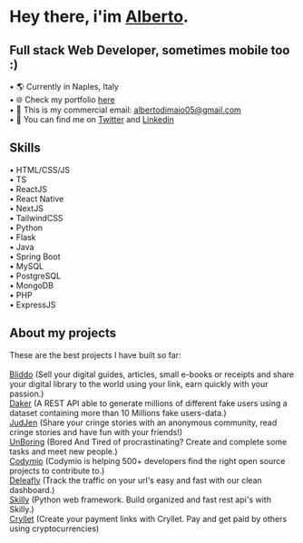 # Hey there, i'im [Alberto](https://albertodimaio.com).
## Full stack Web Developer, sometimes mobile too :)

• 🌎 Currently in Naples, Italy<br>
• 🌐 Check my portfolio [here](https://albertodimaio.com)<br>
• 📩 This is my commercial email: [albertodimaio05@gmail.com](mailto:albertodimaio05@gmail.com)<br>
• 📱 You can find me on [Twitter](https://twitter.com/TheAlbeDim) and [Linkedin](https://www.linkedin.com/in/alberto-di-maio-520531285)<br>

## Skills

<!-- <img src="https://raw.githubusercontent.com/danielcranney/readme-generator/main/public/icons/skills/html5-colored.svg" width="36" height="36" alt="JavaScript" />
<img src="https://raw.githubusercontent.com/danielcranney/readme-generator/main/public/icons/skills/css3-colored.svg" width="36" height="36" alt="JavaScript" />
<img src="https://raw.githubusercontent.com/danielcranney/readme-generator/main/public/icons/skills/javascript-colored.svg" width="36" height="36" alt="JavaScript" />
<img src="https://raw.githubusercontent.com/danielcranney/readme-generator/main/public/icons/skills/typescript-colored.svg" width="36" height="36" alt="JavaScript" />
<img src="https://raw.githubusercontent.com/danielcranney/readme-generator/main/public/icons/skills/react-colored.svg" width="36" height="36" alt="JavaScript" />
<img src="https://raw.githubusercontent.com/danielcranney/readme-generator/main/public/icons/skills/nextjs-colored.svg" width="36" height="36" alt="JavaScript" />
<img src="https://raw.githubusercontent.com/danielcranney/readme-generator/main/public/icons/skills/tailwindcss-colored.svg" width="36" height="36" alt="JavaScript" />
<img src="https://raw.githubusercontent.com/danielcranney/readme-generator/main/public/icons/skills/python-colored.svg" width="36" height="36" alt="JavaScript" />
<img src="https://raw.githubusercontent.com/danielcranney/readme-generator/main/public/icons/skills/flask-colored.svg" width="36" height="36" alt="JavaScript" />
<img src="https://raw.githubusercontent.com/danielcranney/readme-generator/main/public/icons/skills/java-colored.svg" width="36" height="36" alt="JavaScript" />
<img src="https://raw.githubusercontent.com/danielcranney/readme-generator/main/public/icons/skills/mysql-colored.svg" width="36" height="36" alt="JavaScript" />
<img src="https://raw.githubusercontent.com/danielcranney/readme-generator/main/public/icons/skills/postgresql-colored.svg" width="36" height="36" alt="JavaScript" />
<img src="https://raw.githubusercontent.com/danielcranney/readme-generator/main/public/icons/skills/mongodb-colored.svg" width="36" height="36" alt="JavaScript" />
<img src="https://raw.githubusercontent.com/danielcranney/readme-generator/main/public/icons/skills/php-colored.svg" width="36" height="36" alt="JavaScript" />
<img src="https://raw.githubusercontent.com/danielcranney/readme-generator/main/public/icons/skills/express-colored.svg" width="36" height="36" alt="JavaScript" /> -->

<div>
    • HTML/CSS/JS <br>
    • TS <br>
    • ReactJS <br>
    • React Native <br>
    • NextJS <br>
    • TailwindCSS <br>
    • Python <br>
    • Flask <br>
    • Java <br>
    • Spring Boot <br>
    • MySQL <br>
    • PostgreSQL <br>
    • MongoDB <br>
    • PHP <br>
    • ExpressJS
</div>


## About my projects
These are the best projects I have built so far: <br><br>
[Bliddo](https://bliddo.com) (Sell your digital guides, articles, small e-books or receipts and share your digital library to the world using your link, earn quickly with your passion.)<br>
[Daker](https://daker-web.pages.dev) (A REST API able to generate millions of different fake users using a dataset containing more than 10 Millions fake users-data.)<br>
[JudJen](https://judjen.pages.dev) (Share your cringe stories with an anonymous community, read cringe stories and have fun with your friends!)<br>
[UnBoring](https://unboring.pages.dev) (Bored And Tired of procrastinating? Create and complete some tasks and meet new people.)<br>
[Codymio](https://codymio.pages.dev) (Codymio is helping 500+ developers find the right open source projects to contribute to.)<br>
[Deleafly](https://deleafly.pages.dev) (Track the traffic on your url's easy and fast with our clean dashboard.)<br>
[Skilly](https://github.com/albedim/skilly) (Python web framework. Build organized and fast rest api's with Skilly.)<br>
[Cryllet](https://cryllet-fe.pages.dev) (Create your payment links with Cryllet. Pay and get paid by others using cryptocurrencies)<br>

 
 
